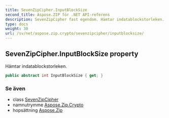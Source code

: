 ```yaml
---
title: SevenZipCipher.InputBlockSize
second_title: Aspose.ZIP för .NET API-referens
description: SevenZipCipher fast egendom. Hämtar indatablockstorleken.
type: docs
weight: 30
url: /sv/net/aspose.zip.crypto/sevenzipcipher/inputblocksize/
---
```

## SevenZipCipher.InputBlockSize property

Hämtar indatablockstorleken.

```csharp
public abstract int InputBlockSize { get; }
```

### Se även

* class [SevenZipCipher](../)
* namnutrymme [Aspose.Zip.Crypto](../../sevenzipcipher/)
* hopsättning [Aspose.Zip](../../../)


